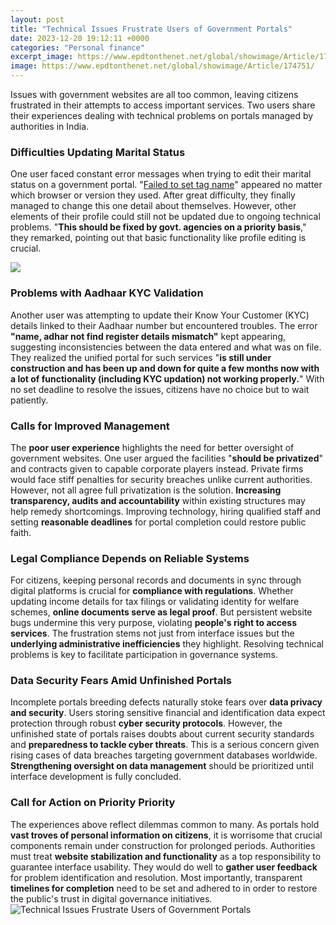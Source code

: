 ```yaml
---
layout: post
title: "Technical Issues Frustrate Users of Government Portals"
date: 2023-12-20 19:12:11 +0000
categories: "Personal finance"
excerpt_image: https://www.epdtonthenet.net/global/showimage/Article/174751/
image: https://www.epdtonthenet.net/global/showimage/Article/174751/
---
```


Issues with government websites are all too common, leaving citizens frustrated in their attempts to access important services. Two users share their experiences dealing with technical problems on portals managed by authorities in India.
### Difficulties Updating Marital Status  
One user faced constant error messages when trying to edit their marital status on a government portal. "[Failed to set tag name](https://store.fi.io.vn/funny-xmas-this-is-my-christmas-pajama-heartbeat-video-game-98/women&)" appeared no matter which browser or version they used. After great difficulty, they finally managed to change this one detail about themselves. However, other elements of their profile could still not be updated due to ongoing technical problems. "**This should be fixed by govt. agencies on a priority basis**," they remarked, pointing out that basic functionality like profile editing is crucial.

![](https://www.sakshi.com/sites/default/files/article_images/2021/07/12/INCOME.jpg)
### Problems with Aadhaar KYC Validation
Another user was attempting to update their Know Your Customer (KYC) details linked to their Aadhaar number but encountered troubles. The error **"name, adhar not find register details mismatch"** kept appearing, suggesting inconsistencies between the data entered and what was on file. They realized the unified portal for such services "**is still under construction and has been up and down for quite a few months now with a lot of functionality (including KYC updation) not working properly.**" With no set deadline to resolve the issues, citizens have no choice but to wait patiently.
### Calls for Improved Management 
The **poor user experience** highlights the need for better oversight of government websites. One user argued the facilities "**should be privatized**" and contracts given to capable corporate players instead. Private firms would face stiff penalties for security breaches unlike current authorities. However, not all agree full privatization is the solution. **Increasing transparency, audits and accountability** within existing structures may help remedy shortcomings. Improving technology, hiring qualified staff and setting **reasonable deadlines** for portal completion could restore public faith. 
### Legal Compliance Depends on Reliable Systems
For citizens, keeping personal records and documents in sync through digital platforms is crucial for **compliance with regulations**. Whether updating income details for tax filings or validating identity for welfare schemes, **online documents serve as legal proof**. But persistent website bugs undermine this very purpose, violating **people's right to access services**. The frustration stems not just from interface issues but the **underlying administrative inefficiencies** they highlight. Resolving technical problems is key to facilitate participation in governance systems.
### Data Security Fears Amid Unfinished Portals 
Incomplete portals breeding defects naturally stoke fears over **data privacy and security**. Users storing sensitive financial and identification data expect protection through robust **cyber security protocols**. However, the unfinished state of portals raises doubts about current security standards and **preparedness to tackle cyber threats**. This is a serious concern given rising cases of data breaches targeting government databases worldwide. **Strengthening oversight on data management** should be prioritized until interface development is fully concluded.  
### Call for Action on Priority Priority
The experiences above reflect dilemmas common to many. As portals hold **vast troves of personal information on citizens**, it is worrisome that crucial components remain under construction for prolonged periods. Authorities must treat **website stabilization and functionality** as a top responsibility to guarantee interface usability. They would do well to **gather user feedback** for problem identification and resolution. Most importantly, transparent **timelines for completion** need to be set and adhered to in order to restore the public's trust in digital governance initiatives.
![Technical Issues Frustrate Users of Government Portals](https://www.epdtonthenet.net/global/showimage/Article/174751/)